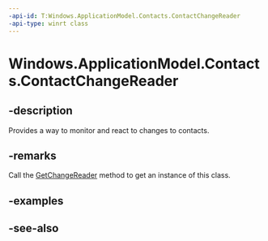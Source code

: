 ----api-id: T:Windows.ApplicationModel.Contacts.ContactChangeReader
-api-type: winrt class
---<!-- Class syntax.public class ContactChangeReader : Windows.ApplicationModel.Contacts.IContactChangeReader--># Windows.ApplicationModel.Contacts.ContactChangeReader## -descriptionProvides a way to monitor and react to changes to contacts.## -remarksCall the [GetChangeReader](contactchangetracker_getchangereader.md) method to get an instance of this class.## -examples## -see-also